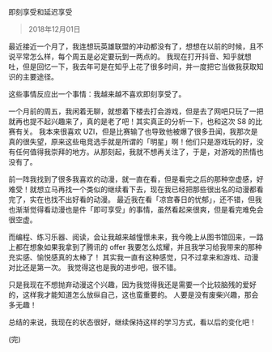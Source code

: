 即刻享受和延迟享受

> 2018年12月01日 

最近接近一个月了，我连想玩英雄联盟的冲动都没有了，想想在以前的时候，且不说平常怎么样，每个周五是必定要玩到一两点的。
我现在打开抖音、知乎就想吐，但是回忆一下，我去年可是在知乎上花了很多时间，并一度把它当做我获取知识的主要途径。

这些事情反应出一个事情：我越来越不喜欢即刻享受了。

一个月前的周五，我闲着无聊，就想着下楼去打会游戏，但是去了网吧只玩了一把就再也提不起兴趣来了，真的是老了吧！其实真正的分析一下，也和这次 S8 的比赛有关。
我本来很喜欢 UZI，但是比赛输了也导致他被爆了很多丑闻，我那次是真的很失望，原来这些电竞选手就是所谓的「明星」啊！他们只是游戏玩的好，没有任何值得我崇拜的地方。从那刻起，我就不想再关注了，于是，对游戏的热情也没有了。

前一阵我找到了很多我喜欢的动漫，就一直在看，但是看完之后的那种空虚感，好难受！就想立马再找一个类似的继续看下去，现在我已经把那些很出名的动漫都看完了，实在也找不出好看的动漫。
最近我在看「凉宫春日的忧郁」，还不错，但我也渐渐觉得看动漫也是件「即可享受」的事情，虽然看起来很爽，但是看完难免会很空虚。

而编程、练习乐器、阅读，会让我越来越憧憬未来，我今晚上从图书馆回来，一路上都在想象如果我拿到了腾讯的 offer 我要怎么炫耀，并且我学习给我带来的那种充实感、愉悦感真的太棒了！
其实我一直有这种感觉，只不过拿来和游戏、动漫对比还是第一次。
我觉得这也是我的进步吧，很不错。

只是我现在不想抛弃动漫这个兴趣，因为我觉得我还是需要一个比较脑残的爱好的，这样我才能知道怎么放纵自己，这也蛮重要的。
人要是没有废柴兴趣，那会多无趣！


总结的来说，我现在的状态很好，继续保持这样的学习方式，看以后的变化吧！

(完)
